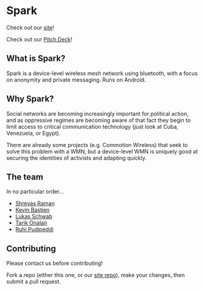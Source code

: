 Spark
=====

Check out our [site](sparkchat.us)!

Check out our [Pitch Deck](https://docs.google.com/presentation/d/1N7W1lldDNW1C8wXZ_64RhHlbAhBfciePbSvXoRoadhE/edit?usp=sharing)!

## What is Spark?

Spark is a device-level wireless mesh network using bluetooth, with a focus on anonymity and private messaging. Runs on Android.

## Why Spark?

Social networks are becoming increasingly important for political action, and as oppressive regimes are becoming aware of that fact they begin to limit access to critical communication technology (just look at Cuba, Venezuela, or Egypt).

There are already some projects (e.g. Commotion Wireless) that seek to solve this problem with a WMN, but a device-level WMN is uniquely good at securing the identities of activists and adapting quickly.

## The team

In no particular order...

+ [Shreyas Raman](http://github.com/anubiann00b)
+ [Kevin Bastien](http://github.com/kbastien)
+ [Lukas Schwab](http://github.com/lukasschwab)
+ [Tarik Onalan](http://github.com/QuantumPhi)
+ [Ruhi Pudipeddi](https://www.behance.net/rocketshipd447)

## Contributing

Please contact us before contributing!

Fork a repo (either this one, or our [site repo](github.com/lukasschwab/spark-site)), make your changes, then submit a pull request.
